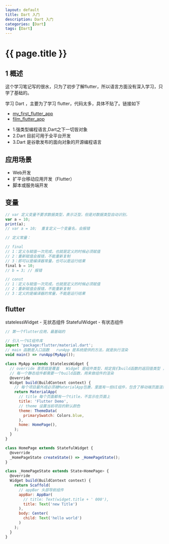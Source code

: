 ```yaml
---
layout: default
title: Dart 入门
description: Dart 入门
categories: [Dart]
tags: [Dart]
---
```

# {{ page.title }}

## 1 概述

这个学习笔记写的很水，只为了初步了解flutter，所以语言方面没有深入学习，只学了基础的。

学习 Dart ，主要为了学习 flutter，代码太多，具体不贴了。链接如下

- [my_first_flutter_app](https://github.com/happychong/my_first_flutter_app)
- [film_flutter_app](https://github.com/happychong/film_flutter_app)



* 1.强类型编程语言,Dart之下一切皆对象
* 2.Dart 目前可用于全平台开发
* 3.Dart 是谷歌发布的面向对象的开源编程语言

## 应用场景

- Web开发
- 扩平台移动应用开发（Flutter）
- 脚本或服务端开发

## 变量

```javascript
// var 定义变量不要求数据类型，表示泛型，但是对数据类型自动识别，
var a = 10;
print(a);
// var a = 10;  重复定义一个变量名，会报错

// 定义常量：

// final
// 1：定义与赋值一次完成，也就是定义的时候必须赋值
// 2：重新赋值会报错，不能重新复制
// 3：即可以是编译器常量，也可以是运行结果
final b = 10;
// b = 3; // 报错

// const 
// 1：定义与赋值一次完成，也就是定义的时候必须赋值
// 2：重新赋值会报错，不能重新复制
// 3：定义的是编译器的常量，不能是运行结果
```




## flutter

statelessWidget - 无状态组件
StatefulWidget - 有状态组件

```javascript
// 第一个flutter应用，最基础的

// 引入一个UI组件库
import 'package:flutter/material.dart';
// main 函数是入口函数   runApp 是系统提供的方法，就是执行渲染
void main() => runApp(MyApp());

class MyApp extends StatelessWidget {
  // override 意思就是覆盖   Widget 是组件类型，规定我们build函数的返回值类型 ，必须是一个组件
  // 每一个静态组件都需要一个build函数，用来做组件的渲染
  @override
  Widget build(BuildContext context) {
    // 每个项目最外成必须被MaterialApp包裹，里面有一些UI组件，包含了移动端页面渲染的一些相关规范
    return MaterialApp(
      // title 每个页面都有一个title，不显示在页面上
      title: 'Flutter Demo',
      // theme 设置当前项目的默认颜色
      theme: ThemeData(
        primarySwatch: Colors.blue,
      ),
      home: HomePage(),
    );
  }
}

class HomePage extends StatefulWidget {
  @override
  _HomePageState createState() => _HomePageState();
}

class _HomePageState extends State<HomePage> {
  @override
  Widget build(BuildContext context) {
    return Scaffold(
      // appBar 头部导航组件
      appBar: AppBar(
        // title: Text(widget.title + ' 000'),
        title: Text('new Title')
      ),
      body: Center(
        child: Text('hello world')
      )
    );
  }
}
```